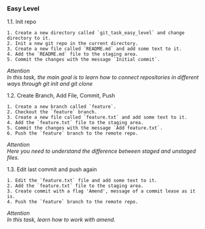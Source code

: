 
### Easy Level

1.1. Init repo 

    1. Create a new directory called `git_task_easy_level` and change directory to it.
    2. Init a new git repo in the current directory.
    3. Create a new file called `README.md` and add some text to it.
    4. Add the `README.md` file to the staging area.
    5. Commit the changes with the message `Initial commit`.

_Attention<br/>
In this task, the main goal is to learn how to connect repositories in different ways
through git init and git clone_ 

1.2. Create Branch, Add File, Commit, Push

    1. Create a new branch called `feature`.
    2. Checkout the `feature` branch.
    3. Create a new file called `feature.txt` and add some text to it.
    4. Add the `feature.txt` file to the staging area.
    5. Commit the changes with the message `Add feature.txt`.
    6. Push the `feature` branch to the remote repo.
_Attention<br/>
Here you need to understand the difference between staged and unstaged files._

1.3. Edit last commit and push again

    1. Edit the `feature.txt` file and add some text to it.
    2. Add the `feature.txt` file to the staging area.
    3. Create commit with a flag 'Amend', message of a commit lease as it is.
    4. Push the `feature` branch to the remote repo.

_Attention<br/>
In this task, learn how to work with amend._